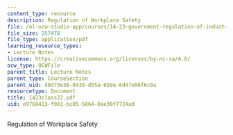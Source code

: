 ```yaml
---
content_type: resource
description: Regulation of Workplace Safety
file: /ol-ocw-studio-app/courses/14-23-government-regulation-of-industry-spring-2003/e9768413f981bc0558640ae30f7724ad_1423class22.pdf
file_size: 257478
file_type: application/pdf
learning_resource_types:
- Lecture Notes
license: https://creativecommons.org/licenses/by-nc-sa/4.0/
ocw_type: OCWFile
parent_title: Lecture Notes
parent_type: CourseSection
parent_uid: 48d73e38-0438-d55a-6b9e-6d47e06f6c0a
resourcetype: Document
title: 1423class22.pdf
uid: e9768413-f981-bc05-5864-0ae30f7724ad
---
```

Regulation of Workplace Safety